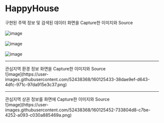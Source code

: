 # HappyHouse

구현된 주택 정보 및 검색된 데이터 화면을 Capture한 이미지와 Source</br>  
![image](https://user-images.githubusercontent.com/52438368/160124624-09420a92-6b57-43e7-bf98-69259af494f6.png)</br>  
![image](https://user-images.githubusercontent.com/52438368/160124674-c08589d9-c288-4946-95d7-802b9b2e8f85.png)</br>  
![image](https://user-images.githubusercontent.com/52438368/160124697-8abcae6e-3bf7-46ec-9a0c-d90b10c222e4.png)  
<hr/>  
관심지역 환경 정보 화면을 Capture한 이미지와 Source</br>  
![image](https://user-images.githubusercontent.com/52438368/160125433-38dae9ef-d643-4dfc-971c-97da915e3c37.png)
<hr/>  
관심지역 상권 정보를 화면에 Capture한 이미지와 Source</br>  
![image](https://user-images.githubusercontent.com/52438368/160125452-733804d8-c7be-4252-a093-c030a885469a.png) 
